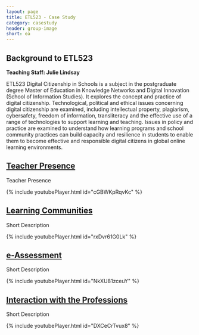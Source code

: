 ```yaml
---
layout: page
title: ETL523 - Case Study
category: casestudy
header: group-image
short: ea
---
```


## Background to ETL523

**Teaching Staff: Julie Lindsay**

ETL523 Digital Citizenship in Schools is a subject in the postgraduate degree Master of Education in Knowledge Networks and Digital Innovation (School of Information Studies). It explores the concept and practice of digital citizenship. Technological, political and ethical issues concerning digital citizenship are examined, including intellectual property, plagiarism, cybersafety, freedom of information, transliteracy and the effective use of a range of technologies to support learning and teaching. Issues in policy and practice are examined to understand how learning programs and school community practices can build capacity and resilience in students to enable them to become effective and responsible digital citizens in global online learning environments.

<div class="card-grid">
    <div class="cards">
        <h2>
          <a class="post-link" href="ex-1-tp.html">Teacher Presence</a>
        </h2>
        <p>Teacher Presence</p>  
        {% include youtubePlayer.html id="cGBWKpRqvKc" %}
    </div>
    <div class="cards">
        <h2>
          <a class="post-link" href="ex-2-lc.html">Learning Communities</a>
        </h2>
        <p>Short Description</p>  
        {% include youtubePlayer.html id="rxDvr61G0Lk" %}
    </div>
    <div class="cards">
        <h2>
          <a class="post-link" href="ex-3-ea.html">e-Assessment</a>
        </h2>
        <p>Short Description</p>  
        {% include youtubePlayer.html id="NkXU81zceuY" %}
    </div>
        <div class="cards">
        <h2>
          <a class="post-link" href="ex-4-iwp.html">Interaction with the Professions</a>
        </h2>
        <p>Short Description</p>
        {% include youtubePlayer.html id="DXCeCrTvux8" %}
    </div>
</div>    

